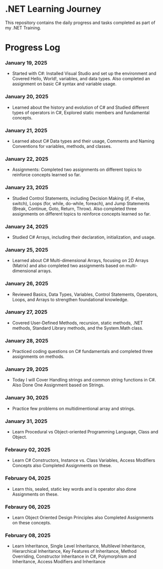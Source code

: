 # .NET Learning Journey
This repository contains the daily progress and tasks completed as part of my .NET Training.

# Progress Log
### January 19, 2025
- Started with C#: Installed Visual Studio and set up the environment and Covered Hello, World!, variables, and data types. Also completed an assignment on basic C# syntax and variable usage.
### January 20, 2025
- Learned about the history and evolution of C# and Studied different types of operators in C#, Explored static members and fundamental concepts.
### January 21, 2025
- Learned about C# Data types and their usage, Comments and Naming Conventions for variables, methods, and classes.
### January 22, 2025
- Assignments: Completed two assignments on different topics to reinforce concepts learned so far.
### January 23, 2025
- Studied Control Statements, including Decision Making (if, if-else, switch), Loops (for, while, do-while, foreach), and Jump Statements (Break, Continue, Goto, Return, Throw). Also completed three assignments on different topics to reinforce concepts learned so far.
### January 24, 2025
- Studied C# Arrays, including their declaration, initialization, and usage.
### January 25, 2025
- Learned about C# Multi-dimensional Arrays, focusing on 2D Arrays (Matrix) and also completed two assignments based on multi-dimensional arrays.
### January 26, 2025
- Reviewed Basics, Data Types, Variables, Control Statements, Operators, Loops, and Arrays to strengthen foundational knowledge.
### January 27, 2025
- Covered User-Defined Methods, recursion, static methods, .NET methods, Standard Library methods, and the System.Math class.
### January 28, 2025
- Practiced coding questions on C# fundamentals and completed three assignments on methods.
### January 29, 2025
- Today I will Cover Handling strings and common string functions in C#. Also Done One Assignment based on Strings.
### January 30, 2025
- Practice few problems on multidimentional array and strings.
### January 31, 2025
- Learn Procedural vs Object-oriented Programming Language, Class and Object.
### Febraury 02, 2025
- Learn C# Constructors, Instance vs. Class Variables, Access Modifiers Concepts also Completed Assignments on these.
### February 04, 2025
- Learn this, sealed, static key words and is operator also done Assignments on these.
### Febraury 06, 2025
- Learn Object Oriented Design Principles also Completed Assignments on these concepts.
### February 08, 2025
- Learn Inheritance, Single Level Inheritance, Multilevel Inheritance, Hierarchical Inheritance, Key Features of Inheritance, Method Overriding, Constructor Inheritance in C#, Polymorphism and Inheritance, Access Modifiers and Inheritance
